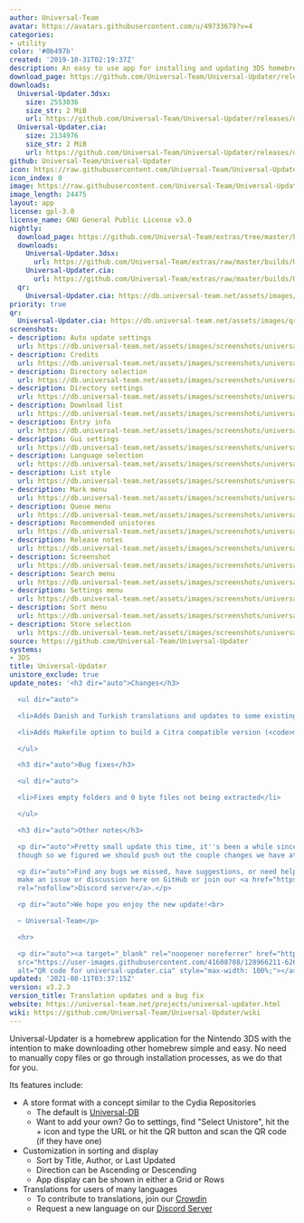 ```yaml
---
author: Universal-Team
avatar: https://avatars.githubusercontent.com/u/49733679?v=4
categories:
- utility
color: '#0b497b'
created: '2019-10-31T02:19:37Z'
description: An easy to use app for installing and updating 3DS homebrew
download_page: https://github.com/Universal-Team/Universal-Updater/releases
downloads:
  Universal-Updater.3dsx:
    size: 2553036
    size_str: 2 MiB
    url: https://github.com/Universal-Team/Universal-Updater/releases/download/v3.2.3/Universal-Updater.3dsx
  Universal-Updater.cia:
    size: 2134976
    size_str: 2 MiB
    url: https://github.com/Universal-Team/Universal-Updater/releases/download/v3.2.3/Universal-Updater.cia
github: Universal-Team/Universal-Updater
icon: https://raw.githubusercontent.com/Universal-Team/Universal-Updater/master/app/icon.png
icon_index: 0
image: https://raw.githubusercontent.com/Universal-Team/Universal-Updater/master/app/banner.png
image_length: 24475
layout: app
license: gpl-3.0
license_name: GNU General Public License v3.0
nightly:
  download_page: https://github.com/Universal-Team/extras/tree/master/builds/Universal-Updater
  downloads:
    Universal-Updater.3dsx:
      url: https://github.com/Universal-Team/extras/raw/master/builds/Universal-Updater/Universal-Updater.3dsx
    Universal-Updater.cia:
      url: https://github.com/Universal-Team/extras/raw/master/builds/Universal-Updater/Universal-Updater.cia
  qr:
    Universal-Updater.cia: https://db.universal-team.net/assets/images/qr/nightly/universal-updater-cia.png
priority: true
qr:
  Universal-Updater.cia: https://db.universal-team.net/assets/images/qr/universal-updater-cia.png
screenshots:
- description: Auto update settings
  url: https://db.universal-team.net/assets/images/screenshots/universal-updater/auto-update-settings.png
- description: Credits
  url: https://db.universal-team.net/assets/images/screenshots/universal-updater/credits.png
- description: Directory selection
  url: https://db.universal-team.net/assets/images/screenshots/universal-updater/directory-selection.png
- description: Directory settings
  url: https://db.universal-team.net/assets/images/screenshots/universal-updater/directory-settings.png
- description: Download list
  url: https://db.universal-team.net/assets/images/screenshots/universal-updater/download-list.png
- description: Entry info
  url: https://db.universal-team.net/assets/images/screenshots/universal-updater/entry-info.png
- description: Gui settings
  url: https://db.universal-team.net/assets/images/screenshots/universal-updater/gui-settings.png
- description: Language selection
  url: https://db.universal-team.net/assets/images/screenshots/universal-updater/language-selection.png
- description: List style
  url: https://db.universal-team.net/assets/images/screenshots/universal-updater/list-style.png
- description: Mark menu
  url: https://db.universal-team.net/assets/images/screenshots/universal-updater/mark-menu.png
- description: Queue menu
  url: https://db.universal-team.net/assets/images/screenshots/universal-updater/queue-menu.png
- description: Recommended unistores
  url: https://db.universal-team.net/assets/images/screenshots/universal-updater/recommended-unistores.png
- description: Release notes
  url: https://db.universal-team.net/assets/images/screenshots/universal-updater/release-notes.png
- description: Screenshot
  url: https://db.universal-team.net/assets/images/screenshots/universal-updater/screenshot.png
- description: Search menu
  url: https://db.universal-team.net/assets/images/screenshots/universal-updater/search-menu.png
- description: Settings menu
  url: https://db.universal-team.net/assets/images/screenshots/universal-updater/settings-menu.png
- description: Sort menu
  url: https://db.universal-team.net/assets/images/screenshots/universal-updater/sort-menu.png
- description: Store selection
  url: https://db.universal-team.net/assets/images/screenshots/universal-updater/store-selection.png
source: https://github.com/Universal-Team/Universal-Updater
systems:
- 3DS
title: Universal-Updater
unistore_exclude: true
update_notes: '<h3 dir="auto">Changes</h3>

  <ul dir="auto">

  <li>Adds Danish and Turkish translations and updates to some existing translations</li>

  <li>Adds Makefile option to build a Citra compatible version (<code>make citra</code>)</li>

  </ul>

  <h3 dir="auto">Bug fixes</h3>

  <ul dir="auto">

  <li>Fixes empty folders and 0 byte files not being extracted</li>

  </ul>

  <h3 dir="auto">Other notes</h3>

  <p dir="auto">Pretty small update this time, it''s been a while since the last one
  though so we figured we should push out the couple changes we have at the moment.</p>

  <p dir="auto">Find any bugs we missed, have suggestions, or need help? You can either
  make an issue or discussion here on GitHub or join our <a href="https://universal-team.net/discord"
  rel="nofollow">Discord server</a>.</p>

  <p dir="auto">We hope you enjoy the new update!<br>

  ~ Universal-Team</p>

  <hr>

  <p dir="auto"><a target="_blank" rel="noopener noreferrer" href="https://user-images.githubusercontent.com/41608708/128966211-6263b6b6-769b-4a54-b194-5f28b855903a.png"><img
  src="https://user-images.githubusercontent.com/41608708/128966211-6263b6b6-769b-4a54-b194-5f28b855903a.png"
  alt="QR code for universal-updater.cia" style="max-width: 100%;"></a></p>'
updated: '2021-08-11T03:37:15Z'
version: v3.2.3
version_title: Translation updates and a bug fix
website: https://universal-team.net/projects/universal-updater.html
wiki: https://github.com/Universal-Team/Universal-Updater/wiki
---
```

Universal-Updater is a homebrew application for the Nintendo 3DS with the intention to make downloading other homebrew simple and easy. No need to manually copy files or go through installation processes, as we do that for you.

Its features include:
- A store format with a concept similar to the Cydia Repositories
   - The default is [Universal-DB](https://db.universal-team.net)
   - Want to add your own? Go to settings, find "Select Unistore", hit the + icon and type the URL or hit the QR button and scan the QR code (if they have one)
- Customization in sorting and display
   - Sort by Title, Author, or Last Updated
   - Direction can be Ascending or Descending
   - App display can be shown in either a Grid or Rows
- Translations for users of many languages
   - To contribute to translations, join our [Crowdin](https://crwd.in/universal-updater)
   - Request a new language on our [Discord Server](https://universal-team.net/discord)